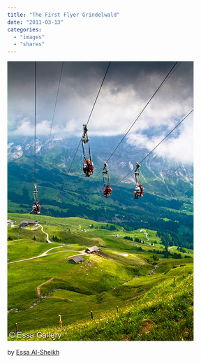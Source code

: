 ```yaml
---
title: "The First Flyer Grindelwald"
date: "2011-03-13"
categories: 
  - "images"
  - "shares"
---
```


![](images/tumblr_lhy782odon1qz4vrlo1_500.jpg)

by [Essa Al-Sheikh](http://www.flickr.com/photos/pcioo/4985555381/)
